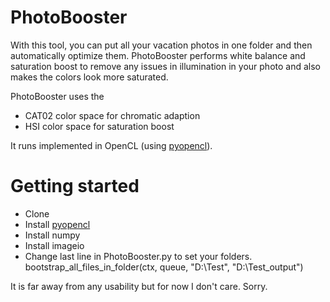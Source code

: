 # PhotoBooster

With this tool, you can put all your vacation photos in one folder and then automatically optimize them. PhotoBooster performs white balance and saturation boost to remove any issues in illumination in your photo and also makes the colors look more saturated.

PhotoBooster uses the 
* CAT02 color space for chromatic adaption
* HSI color space for saturation boost

It runs implemented in OpenCL (using [pyopencl](https://mathema.tician.de/software/pyopencl/)).

# Getting started
* Clone
* Install [pyopencl](https://wiki.tiker.net/PyOpenCL/Installation)
* Install numpy
* Install imageio
* Change last line in PhotoBooster.py to set your folders. bootstrap_all_files_in_folder(ctx, queue, "D:\Test", "D:\Test_output")

It is far away from any usability but for now I don't care. Sorry.
